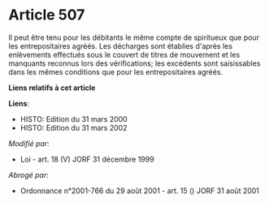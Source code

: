 # Article 507

Il peut être tenu pour les débitants le même compte de spiritueux que pour les entrepositaires agréés. Les décharges sont
établies d'après les enlèvements effectués sous le couvert de titres de mouvement et les manquants reconnus lors des
vérifications; les excédents sont saisissables dans les mêmes conditions que pour les entrepositaires agréés.

**Liens relatifs à cet article**

**Liens**:

  - HISTO: Edition du 31 mars 2000
  - HISTO: Edition du 31 mars 2002

_Modifié par_:

  - Loi - art. 18 (V) JORF 31 décembre 1999

_Abrogé par_:

  - Ordonnance n°2001-766 du 29 août 2001 - art. 15 () JORF 31 août 2001
